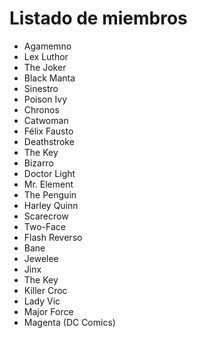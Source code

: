 # Listado de miembros 
* Agamemno
* Lex Luthor
* The Joker
* Black Manta
* Sinestro
* Poison Ivy
* Chronos
* Catwoman
* Félix Fausto
* Deathstroke
* The Key
* Bizarro
* Doctor Light
* Mr. Element
* The Penguin
* Harley Quinn
* Scarecrow
* Two-Face
* Flash Reverso
* Bane
* Jewelee
* Jinx
* The Key
* Killer Croc
* Lady Vic
* Major Force
* Magenta (DC Comics)
